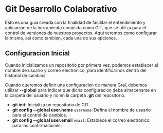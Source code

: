 # Git Desarrollo Colaborativo

Esto es una guia creada con la finalidad de facilitar el entendimiento y aplicacion de la herramienta conocida como GIT, que se utiliza para el control de versiones de nuestros proyectos. Aqui veremos como configurar la misma, asi como tambien, cada una de sus opciones.

## Configuracion Inicial

Cuando inicializamos un repositorio por primera vez, podemos establecer el nombre de usuario y correo electronico, para identificarnos dentro del historial de cambios. 

Cuando queremos definir una configuracion de manera Gral, debemos utilizar __--global__ para indicar que dicha configuracion debe almacenarse en la carpeta del usuario y no en la carpeta __.git__ del repositorio.

* __git init__: Inicializa un repositorio de GIT.
* __git config --global user.name__ `username`: Define el nombre de usuario para el control de cambios.
* __git config --global user.email__ `email`: Establece el correo electronico para las confirmaciones.